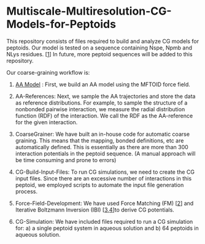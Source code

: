 # Multiscale-Multiresolution-CG-Models-for-Peptoids

This repository consists of files required to build and analyze CG models for peptoids. Our model is tested on a sequence containing Nspe, Npmb and NLys residues. [[1](https://doi.org/10.1039/C3OB40561C)] In future, more peptoid sequences will be added to this repository.

Our coarse-graining workflow is: 

1. [AA Model](https://github.com/duttm/Multiscale-Multiresolution-CG-Models-for-Peptoids/tree/main/Nspe-Npmb-NLys/AA-Model) : First, we build an AA model using the MFTOID force field. 

2. AA-References: Next, we sample the AA trajectories and store the data as reference distributions. For example, to sample the structure of a nonbonded pairwise interaction, we measure the radial distribution function (RDF) of the interaction. We call the RDF as the AA-reference for the given interaction.

3. CoarseGrainer: We have built an in-house code for automatic coarse graining. This means that the mapping, bonded definitions, etc are automatically defined. This is essentially as there are more than 300 interaction potentials in the peptoid sequence. (A manual approach will be time consuming and prone to errors)

4. CG-Build-Input-Files: To run CG simulations, we need to create the CG input files. Since there are an excessive number of interactions in this peptoid, we employed scripts to automate the input file generation process. 

5. Force-Field-Development: We have used Force Matching (FM) [[2](https://doi.org/10.1021/jp044629q)] and Iterative Boltzmann Inversion (IBI) [[3](https://doi.org/10.1002/1439-7641(20020916)3:9%3C754::AID-CPHC754%3E3.0.CO;2-U),[4](https://doi.org/10.1002/jcc.10307)]to derive CG potentials. 

6. CG-Simulation: We have included files required to run a CG simulation for: a) a single peptoid system in aqueous solution and b) 64 peptoids in aqueous solution.  





